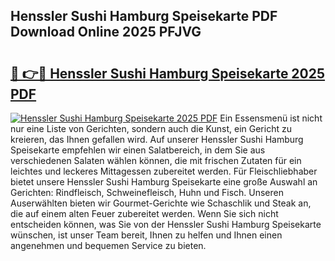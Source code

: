 ## Henssler Sushi Hamburg Speisekarte PDF Download Online 2025 PFJVG

# <h2><a href="http://gc93eq.nevu.top/?p=Henssler+Sushi+Hamburg+Speisekarte">🔗 👉🔴 Henssler Sushi Hamburg Speisekarte 2025 PDF</a></h2>

[![Henssler Sushi Hamburg Speisekarte 2025 PDF](https://i.imgur.com/dBaPXMq.png)](http://gc93eq.nevu.top/?p=Henssler+Sushi+Hamburg+Speisekarte)
Ein Essensmenü ist nicht nur eine Liste von Gerichten, sondern auch die Kunst, ein Gericht zu kreieren, das Ihnen gefallen wird. Auf unserer Henssler Sushi Hamburg Speisekarte empfehlen wir einen Salatbereich, in dem Sie aus verschiedenen Salaten wählen können, die mit frischen Zutaten für ein leichtes und leckeres Mittagessen zubereitet werden. Für Fleischliebhaber bietet unsere Henssler Sushi Hamburg Speisekarte eine große Auswahl an Gerichten: Rindfleisch, Schweinefleisch, Huhn und Fisch. Unseren Auserwählten bieten wir Gourmet-Gerichte wie Schaschlik und Steak an, die auf einem alten Feuer zubereitet werden. Wenn Sie sich nicht entscheiden können, was Sie von der Henssler Sushi Hamburg Speisekarte wünschen, ist unser Team bereit, Ihnen zu helfen und Ihnen einen angenehmen und bequemen Service zu bieten.
